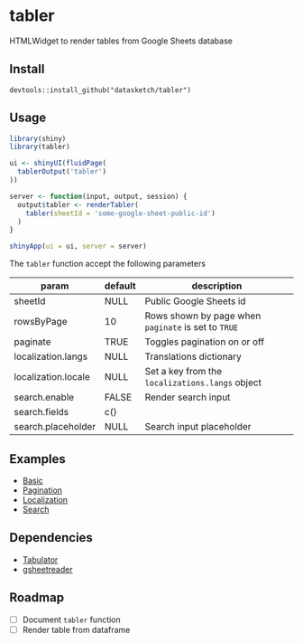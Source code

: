 # tabler

HTMLWidget to render tables from Google Sheets database

## Install

```
devtools::install_github("datasketch/tabler")
```

## Usage

```r
library(shiny)
library(tabler)

ui <- shinyUI(fluidPage(
  tablerOutput('tabler')
))

server <- function(input, output, session) {
  output$tabler <- renderTabler(
    tabler(sheetId = 'some-google-sheet-public-id')
  )
}

shinyApp(ui = ui, server = server)
```

The `tabler` function accept the following parameters

| param               | default  | description                                         |
|---------------------|----------|-----------------------------------------------------|
| sheetId             | NULL     | Public Google Sheets id                             |
| rowsByPage          | 10       | Rows shown by page when `paginate` is set to `TRUE` |
| paginate            | TRUE     | Toggles pagination on or off                        |
| localization.langs  | NULL     | Translations dictionary                             |
| localization.locale | NULL     | Set a key from the `localizations.langs` object     |
| search.enable       | FALSE    | Render search input                                 |
| search.fields       | c()      |                                                     |
| search.placeholder  | NULL     | Search input placeholder                            |

## Examples

- [Basic](./inst/example/sample.R)
- [Pagination](./inst/example/pagination.R)
- [Localization](./inst/example/localization.R)
- [Search](./inst/example/searchable.R)

## Dependencies

- [Tabulator](https://github.com/olifolkerd/tabulator)
- [gsheetreader](https://github.com/datasketch/gsheetreader)

## Roadmap

- [ ] Document `tabler` function
- [ ] Render table from dataframe
